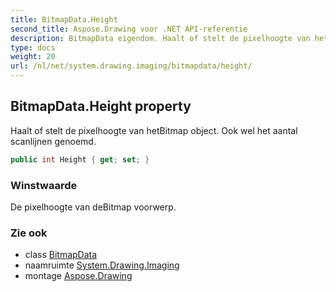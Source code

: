 ```yaml
---
title: BitmapData.Height
second_title: Aspose.Drawing voor .NET API-referentie
description: BitmapData eigendom. Haalt of stelt de pixelhoogte van hetBitmap object. Ook wel het aantal scanlijnen genoemd.
type: docs
weight: 20
url: /nl/net/system.drawing.imaging/bitmapdata/height/
---
```

## BitmapData.Height property

Haalt of stelt de pixelhoogte van hetBitmap object. Ook wel het aantal scanlijnen genoemd.

```csharp
public int Height { get; set; }
```

### Winstwaarde

De pixelhoogte van deBitmap voorwerp.

### Zie ook

* class [BitmapData](../)
* naamruimte [System.Drawing.Imaging](../../bitmapdata/)
* montage [Aspose.Drawing](../../../)


